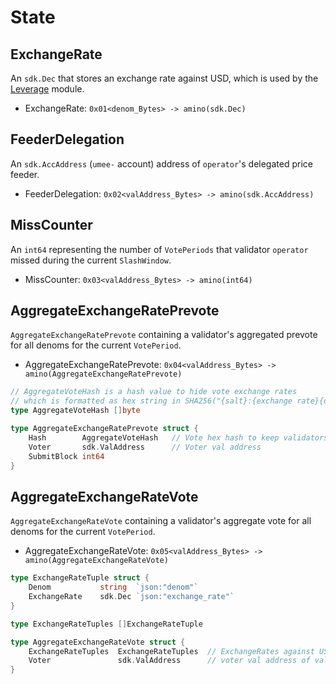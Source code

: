 <!--
order: 2
-->

# State

## ExchangeRate

An `sdk.Dec` that stores an exchange rate against USD, which is used by the [Leverage](../../leverage/spec/README.md) module.

- ExchangeRate: `0x01<denom_Bytes> -> amino(sdk.Dec)`

## FeederDelegation

An `sdk.AccAddress` (`umee-` account) address of `operator`'s delegated price feeder.

- FeederDelegation: `0x02<valAddress_Bytes> -> amino(sdk.AccAddress)`

## MissCounter

An `int64` representing the number of `VotePeriods` that validator `operator` missed during the current `SlashWindow`.

- MissCounter: `0x03<valAddress_Bytes> -> amino(int64)`

## AggregateExchangeRatePrevote

`AggregateExchangeRatePrevote` containing a validator's aggregated prevote for all denoms for the current `VotePeriod`.

- AggregateExchangeRatePrevote: `0x04<valAddress_Bytes> -> amino(AggregateExchangeRatePrevote)`

```go
// AggregateVoteHash is a hash value to hide vote exchange rates
// which is formatted as hex string in SHA256("{salt}:{exchange rate}{denom},...,{exchange rate}{denom}:{voter}")
type AggregateVoteHash []byte

type AggregateExchangeRatePrevote struct {
	Hash		AggregateVoteHash	// Vote hex hash to keep validators from free-riding
	Voter		sdk.ValAddress		// Voter val address
	SubmitBlock	int64
}
```

## AggregateExchangeRateVote

`AggregateExchangeRateVote` containing a validator's aggregate vote for all denoms for the current `VotePeriod`.

- AggregateExchangeRateVote: `0x05<valAddress_Bytes> -> amino(AggregateExchangeRateVote)`

```go
type ExchangeRateTuple struct {
	Denom			string	`json:"denom"`
	ExchangeRate	sdk.Dec	`json:"exchange_rate"`
}

type ExchangeRateTuples []ExchangeRateTuple

type AggregateExchangeRateVote struct {
	ExchangeRateTuples	ExchangeRateTuples	// ExchangeRates against USD
	Voter				sdk.ValAddress		// voter val address of validator
}
```
